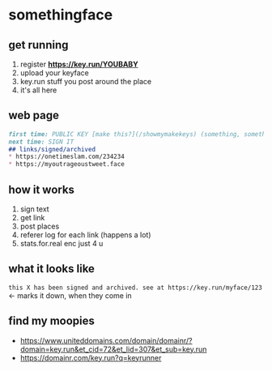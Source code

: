 # somethingface

## get running
1. register **https://key.run/YOUBABY**
2. upload your keyface
3. key.run stuff you post around the place
4. it's all here

## web page
```markdown
first time: PUBLIC KEY [make this?](/showmymakekeys) (something, something make a name)
next time: SIGN IT
## links/signed/archived
* https://onetimeslam.com/234234
* https://myoutrageoustweet.face
```

## how it works
1. sign text
2. get link
3. post places
4. referer log for each link (happens a lot)
5. stats.for.real enc just 4 u

## what it looks like
`this X has been signed and archived. see at https://key.run/myface/123` <- marks it down, when they come in

## find my moopies
* https://www.uniteddomains.com/domain/domainr/?domain=key.run&et_cid=72&et_lid=307&et_sub=key.run
* https://domainr.com/key.run?q=keyrunner
